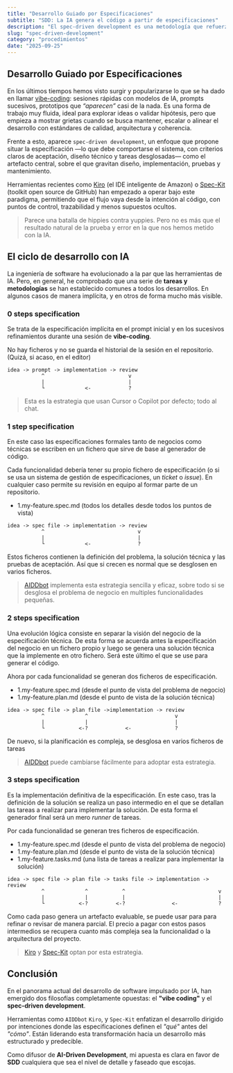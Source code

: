 ```yaml
---
title: "Desarrollo Guiado por Especificaciones"
subtitle: "SDD: La IA genera el código a partir de especificaciones"
description: "El spec-driven development es una metodología que refuerza la especificación como el artefacto central del desarrollo."
slug: "spec-driven-development"
category: "procedimientos"
date: "2025-09-25"
---
```


## Desarrollo Guiado por Especificaciones


En los últimos tiempos hemos visto surgir y popularizarse lo que se ha dado en llamar [vibe-coding](/blog/es/vibe-coding): sesiones rápidas con modelos de IA, prompts sucesivos, prototipos que _“aparecen”_ casi de la nada. Es una forma de trabajo muy fluida, ideal para explorar ideas o validar hipótesis, pero que empieza a mostrar grietas cuando se busca mantener, escalar o alinear el desarrollo con estándares de calidad, arquitectura y coherencia. 

Frente a esto, aparece `spec-driven development`, un enfoque que propone situar la especificación —lo que debe comportarse el sistema, con criterios claros de aceptación, diseño técnico y tareas desglosadas— como el artefacto central, sobre el que gravitan diseño, implementación, pruebas y mantenimiento. 

Herramientas recientes como [Kiro](https://kiro.dev/) (el IDE inteligente de Amazon) o [Spec-Kit](https://github.com/github/spec-kit) (toolkit open source de GitHub) han empezado a operar bajo este paradigma, permitiendo que el flujo vaya desde la intención al código, con puntos de control, trazabilidad y menos supuestos ocultos.

> Parece una batalla de hippies contra yuppies. Pero no es más que el resultado natural de la prueba y error en la que nos hemos metido con la IA.

## El ciclo de desarrollo con IA

La ingeniería de software ha evolucionado a la par que las herramientas de IA. Pero, en general, he comprobado que una serie de **tareas y metodologías** se han establecido comunes a todos los desarrollos.	En algunos casos de manera implícita, y en otros de forma mucho más visible.

### 0 steps specification

Se trata de la especificación implícita en el prompt inicial y en los sucesivos refinamientos durante una sesión de **vibe-coding**.

No hay ficheros y no se guarda el historial de la sesión en el repositorio. (Quizá, si acaso, en el editor)

```shell
idea -> prompt -> implementation -> review
           ^                           v     
           |                           |
           └             <-            ?                                    
```

> Esta es la estrategia que usan Cursor o Copilot por defecto; todo al chat.

### 1 step specification

En este caso las especificaciones formales tanto de negocios como técnicas se escriben en un fichero que sirve de base al generador de código.

Cada funcionalidad debería tener su propio fichero de especificación (o si se usa un sistema de gestión de especificaciones, un _ticket_ o _issue_). En cualquier caso permite su revisión en equipo al formar parte de un repositorio.

- 1.my-feature.spec.md (todos los detalles desde todos los puntos de vista)

```shell
idea -> spec file -> implementation -> review
           ^                              v     
           |                              |
           └             <-               ?            
```

Estos ficheros contienen la definición del problema, la solución técnica y las pruebas de aceptación. Así que si crecen es normal que se desglosen en varios ficheros.

> [AIDDbot](https://aiddbot.com) implementa esta estrategia sencilla y eficaz, sobre todo si se desglosa el problema de negocio en multiples funcionalidades pequeñas.

### 2 steps specification

Una evolución lógica consiste en separar la visión del negocio de la especificación técnica. De esta forma se acuerda antes la especificación del negocio en un fichero propio y luego se genera una solución técnica que la implemente en otro fichero. Será este último el que se use para generar el código.

Ahora por cada funcionalidad se generan dos ficheros de especificación.

- 1.my-feature.spec.md (desde el punto de vista del problema de negocio)
- 1.my-feature.plan.md (desde el punto de vista de la solución técnica)

```shell
idea -> spec file -> plan file ->implementation -> review
           ^             ^                            v
           |             |                            |
           └           <-?            <-              ?            
```

De nuevo, si la planificación es compleja, se desglosa en varios ficheros de tareas

> [AIDDbot](https://aiddbot.com) puede cambiarse fácilmente para adoptar esta estrategia.

### 3 steps specification

Es la implementación definitiva de la especificación. En este caso, tras la definición de la solución se realiza un paso intermedio en el que se detallan las tareas a realizar para implementar la solución. De esta forma el generador final será un mero _runner_ de tareas.

Por cada funcionalidad se generan tres ficheros de especificación.

- 1.my-feature.spec.md (desde el punto de vista del problema de negocio)
- 1.my-feature.plan.md (desde el punto de vista de la solución técnica)
- 1.my-feature.tasks.md (una lista de tareas a realizar para implementar la solución)

```shell
idea -> spec file -> plan file -> tasks file -> implementation -> review
           ^             ^           ^                              v
           |             |           |                              |
           └           <-?         <-?               <-             ?            
```

Como cada paso genera un artefacto evaluable, se puede usar para para refinar o revisar de manera parcial. El precio a pagar con estos pasos intermedios se recupera cuanto más compleja sea la funcionalidad o la arquitectura del proyecto.

> [Kiro](https://kiro.dev/) y [Spec-Kit](https://github.com/github/spec-kit) optan por esta estrategia.

## Conclusión

En el panorama actual del desarrollo de software impulsado por IA, han emergido dos filosofías completamente opuestas: el **"vibe coding"** y el **spec-driven development**.

Herramientas como `AIDDbot` `Kiro`, y `Spec-Kit` enfatizan el desarrollo dirigido por intenciones donde las especificaciones definen el _"qué"_ antes del _"cómo"_. Están liderando esta transformación hacia un desarrollo más estructurado y predecible.

Como difusor de **AI-Driven Development**, mi apuesta es clara en favor de **SDD** cualquiera que sea el nivel de detalle y faseado que escojas.